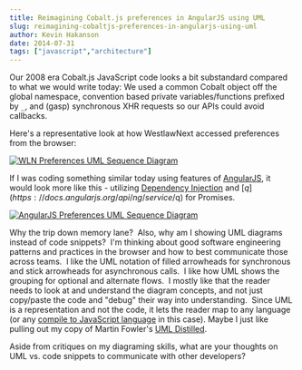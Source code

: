 ```yaml
---
title: Reimagining Cobalt.js preferences in AngularJS using UML
slug: reimagining-cobaltjs-preferences-in-angularjs-using-uml
author: Kevin Hakanson
date: 2014-07-31
tags: ["javascript","architecture"]
---
```

Our 2008 era Cobalt.js JavaScript code looks a bit substandard compared to what we would write today: We used a common Cobalt object off the global namespace, convention based private variables/functions prefixed by `_`, and (gasp) synchronous XHR requests so our APIs could avoid callbacks.

Here's a representative look at how WestlawNext accessed preferences from the browser:

[![WLN Preferences UML Sequence Diagram](images/WLN+Preferences.png)](images/WLN+Preferences.png)

If I was coding something similar today using features of [AngularJS](https://angularjs.org/), it would look more like this - utilizing [Dependency Injection](https://docs.angularjs.org/guide/di) and [$q](https://docs.angularjs.org/api/ng/service/$q) for Promises.

[![AngularJS Preferences UML Sequence Diagram](images/AngularJS+Preferences.png)](images/AngularJS+Preferences.png)

Why the trip down memory lane?  Also, why am I showing UML diagrams instead of code snippets?  I'm thinking about good software engineering patterns and practices in the browser and how to best communicate those across teams.  I like the UML notation of filled arrowheads for synchronous and stick arrowheads for asynchronous calls.  I like how UML shows the grouping for optional and alternate flows.  I mostly like that the reader needs to look at and understand the diagram concepts, and not just copy/paste the code and "debug" their way into understanding.  Since UML is a representation and not the code, it lets the reader map to any language (or any [compile to JavaScript language](https://github.com/jashkenas/coffeescript/wiki/List-of-languages-that-compile-to-JS) in this case). Maybe I just like pulling out my copy of Martin Fowler's [UML Distilled](http://martinfowler.com/books/uml.html).

Aside from critiques on my diagraming skills, what are your thoughts on UML vs. code snippets to communicate with other developers?